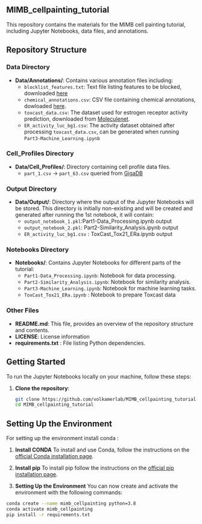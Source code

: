 ## MIMB_cellpainting_tutorial

This repository contains the materials for the MIMB cell painting tutorial, including Jupyter Notebooks, data files, and annotations.

## Repository Structure

### Data Directory
- **Data/Annotations/**: Contains various annotation files including:
  - `blocklist_features.txt`: Text file listing features to be blocked, downloaded [here](https://figshare.com/articles/dataset/Blacklist_Features_-_Cell_Profiler/10255811/3)
  - `chemical_annotations.csv`: CSV file containing chemical annotations, dowloaded [here](http://gigadb.org/dataset/100351).
  - `toxcast_data.csv`: The dataset used for estrogen receptor activity prediction, downloaded from [Moleculenet](https://moleculenet.org/datasets-1).
  - `ER_activity_luc_bg1.csv`: The activity dataset obtained after processing `toxcast_data.csv`, can be generated when running `Part3-Machine_Learning.ipynb`


### Cell_Profiles Directory
- **Data/Cell_Profiles/**: Directory containing cell profile data files.
  - `part_1.csv` -> `part_63.csv` queried from [GigaDB](http://gigadb.org/dataset/100351)
        

### Output Directory
- **Data/Output/**: Directory where the output of the Jupyter Notebooks will be stored. This directory is initially non-existing and will be created and generated after running the 1st notebook, it will contain:
  - `output_notebook_1.pkl`:Part1-Data_Processing.ipynb output
  - `output_notebook_2.pkl`: Part2-Similarity_Analysis.ipynb output
  - `ER_activity_luc_bg1.csv` : ToxCast_Tox21_ERa.ipynb output 


### Notebooks Directory
- **Notebooks/**: Contains Jupyter Notebooks for different parts of the tutorial:
  - `Part1-Data_Processing.ipynb`: Notebook for data processing.
  - `Part2-Similarity_Analysis.ipynb`: Notebook for similarity analysis.
  - `Part3-Machine_Learning.ipynb`: Notebook for machine learning tasks.
  - `ToxCast_Tox21_ERa.ipynb` : Notebook to prepare Toxcast data

### Other Files

- **README.md**: This file, provides an overview of the repository structure and contents.
- **LICENSE**: License information 
- **requirements.txt** : File listing Python dependencies.

## Getting Started

To run the Jupyter Notebooks locally on your machine, follow these steps:

1. **Clone the repository**:
   ```bash
   git clone https://github.com/volkamerlab/MIMB_cellpainting_tutorial.git
   cd MIMB_cellpainting_tutorial

## Setting Up the Environment
For setting up the environment install conda :

1. **Install CONDA**
To install and use Conda, follow the instructions on the [official Conda installation page](https://docs.conda.io/projects/conda/en/latest/user-guide/install/index.html).

2. **Install pip**
To install pip follow the instructions on the [official pip installation page](https://pip.pypa.io/en/stable/installation/).

3. **Setting Up the Environment**
You can now create and activate the environment with the following commands:

```sh
conda create --name mimb_cellpainting python=3.8
conda activate mimb_cellpainting
pip install -r requirements.txt
